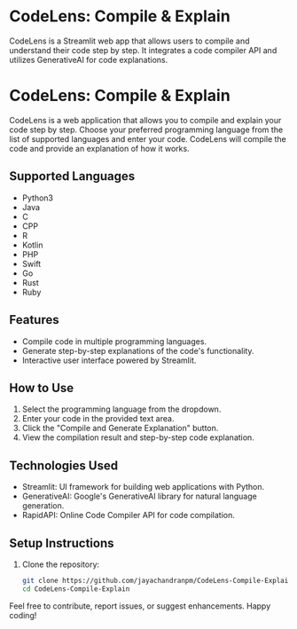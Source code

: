 # CodeLens: Compile & Explain

CodeLens is a Streamlit web app that allows users to compile and understand their code step by step. It integrates a code compiler API and utilizes GenerativeAI for code explanations.

# CodeLens: Compile & Explain

CodeLens is a web application that allows you to compile and explain your code step by step. Choose your preferred programming language from the list of supported languages and enter your code. CodeLens will compile the code and provide an explanation of how it works.

## Supported Languages

- Python3
- Java
- C
- CPP
- R
- Kotlin
- PHP
- Swift
- Go
- Rust
- Ruby

## Features

- Compile code in multiple programming languages.
- Generate step-by-step explanations of the code's functionality.
- Interactive user interface powered by Streamlit.

## How to Use

1. Select the programming language from the dropdown.
2. Enter your code in the provided text area.
3. Click the "Compile and Generate Explanation" button.
4. View the compilation result and step-by-step code explanation.

## Technologies Used

- Streamlit: UI framework for building web applications with Python.
- GenerativeAI: Google's GenerativeAI library for natural language generation.
- RapidAPI: Online Code Compiler API for code compilation.

## Setup Instructions

1. Clone the repository:

   ```bash
   git clone https://github.com/jayachandranpm/CodeLens-Compile-Explain.git
   cd CodeLens-Compile-Explain


Feel free to contribute, report issues, or suggest enhancements. Happy coding!

